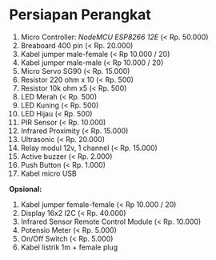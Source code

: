 # Persiapan Perangkat

1. Micro Controller: _NodeMCU ESP8266 12E_ (< Rp. 50.000)
2. Breaboard 400 pin (< Rp. 20.000)
3. Kabel jumper male-female (< Rp 10.000 / 20)
4. Kabel jumper male-male (< Rp 10.000 / 20)
5. Micro Servo SG90 (< Rp. 15.000)
6. Resistor 220 ohm x 10 (< Rp. 500)
7. Resistor 10k ohm x5 (< Rp. 500)
8. LED Merah (< Rp. 500)
9. LED Kuning (< Rp. 500)
10. LED Hijau (< Rp. 500)
11. PIR Sensor (< Rp. 10.000)
12. Infrared Proximity (< Rp. 15.000)
13. Ultrasonic (< Rp. 20.000)
14. Relay modul 12v, 1 channel (< Rp. 15.000)
15. Active buzzer (< Rp. 2.000)
16. Push Button (< Rp. 1.000)
17. Kabel micro USB

**Opsional:**
1. Kabel jumper female-female (< Rp 10.000 / 20)
2. Display 16x2 I2C (< Rp. 40.000)
3. Infrared Sensor Remote Control Module (< Rp. 10.000)
4. Potensio Meter (< Rp. 5.000)
5. On/Off Switch (< Rp. 5.000)
6. Kabel listrik 1m + female plug